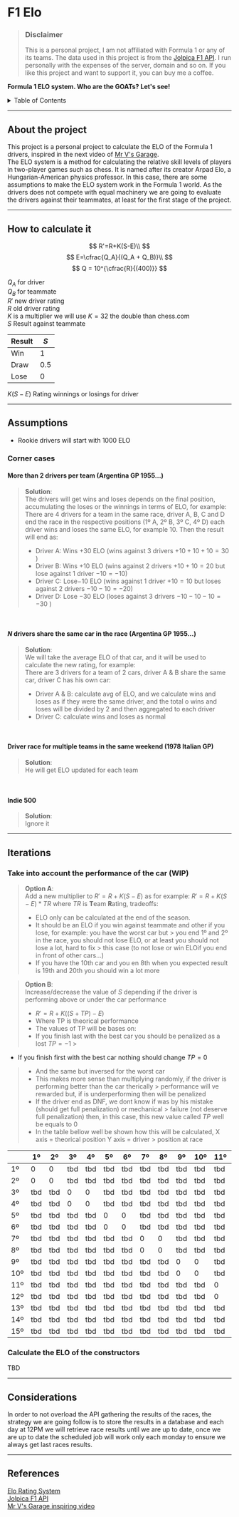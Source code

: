 # F1 Elo

> ### Disclaimer
> This is a personal project, I am not affiliated with Formula 1 or any of its teams. The data used in this project is
> from the [Jolpica F1 API](https://github.com/jolpica/jolpica-f1). I run personally with the expenses of the server,
> domain and so on. If you like this project and want to support it, you can buy me a coffee.

**Formula 1 ELO system. Who are the GOATs? Let's see!**

<!-- TABLE OF CONTENTS -->
<details>
  <summary>Table of Contents</summary>
  <ol>
    <li>
      <a href="#about-the-project">About the project</a>
    </li>
    <li>
      <a href="#how-to-calculate-it">How to calculate it</a>
    </li>
    <li>
      <a href="#assumptions">Assumptions</a>
      <ul>
        <li><a href="#corner-cases">Corner cases</a></li>
      </ul>
    </li>
    <li>
      <a href="#iterations">Iterations</a>
      <ul>
        <li><a href="#take-into-account-the-performance-of-the-car">Take into account the performance of the car</a></li>
      </ul>
    </li>
    <li>
      <a href="#considerations">Considerations</a>
    </li>
    <li>
      <a href="#references">References</a>
    </li>
  </ol>
</details>

_________________

## About the project

This project is a personal project to calculate the ELO of the Formula 1 drivers, inspired in the next video
of [Mr V's Garage](https://www.youtube.com/live/U16a8tdrbII?t=1046s). <br/>The ELO system is a method for
calculating the relative skill levels of players in two-player games such as chess. It is named after its creator Arpad
Elo, a Hungarian-American physics professor. In this case, there are some assumptions to make the ELO system work in the
Formula 1 world.
As the drivers does not compete with equal machinery we are going to evaluate the drivers against their teammates, at
least for the first stage of the project.

_________________

## How to calculate it

$$
R'=R+K(S-E)\\
$$
$$
E=\cfrac{Q_A}{(Q_A + Q_B)}\\
$$
$$
Q = 10^{\cfrac{R}{(400)}}
$$

$Q_A$ for driver <br/>
$Q_B$ for teammate <br/>
$R'$ new driver rating <br/>
$R$  old driver rating <br/>
$K$ is a multiplier we will use $K=32$ the double than chess.com <br/>
$S$ Result against teammate <br/>

| Result | $S$ |
|--------|-----|
| Win    | 1   |
| Draw   | 0.5 |
| Lose   | 0   |

$K(S-E)$ Rating winnings or losings for driver <br/>
_________________

## Assumptions

- Rookie drivers will start with 1000 ELO

### Corner cases

#### More than 2 drivers per team (Argentina GP 1955...)

> **Solution**:
> <br/>The drivers will get wins and loses depends on the final position, accumulating the loses or the winnings in
> terms of ELO, for example: <br/>
> There are 4 drivers for a team in the same race, driver A, B, C and D end the race in the respective positions (1º A,
> 2º B, 3º C, 4º D)
> each driver wins and loses the same ELO, for example 10. Then the result will end as:
>    - Driver A: Wins $+30$ ELO (wins against 3 drivers $+10 +10 +10 = 30$ )
>    - Driver B: Wins $+10$ ELO (wins against 2 drivers $+10 +10 = 20$  but lose against 1 driver $-10 = -10$)
>    - Driver C: Lose$-10$ ELO (wins against 1 driver $+10= 10$  but loses against 2 drivers $-10-10 = -20$)
>    - Driver D: Lose $-30$ ELO (loses against 3 drivers $-10 -10-10 = -30$ )

<br/>

#### $N$ drivers share the same car in the race (Argentina GP 1955...)

> **Solution**:
> <br/> We will take the average ELO of that car, and it will be used to calculate the new rating, for example: <br/>
> There are 3 drivers for a team of 2 cars, driver A & B share the same car, driver C has his own car:
>   - Driver A & B: calculate avg of ELO, and we calculate wins and loses as if they were the same driver, and the total o wins and loses will be divided by 2 and then aggregated to each driver
>   - Driver C: calculate wins and loses as normal


<br/>

#### Driver race for multiple teams in the same weekend (1978 Italian GP)

> **Solution**:
> <br/> He will get ELO updated for each team


<br/>

#### Indie 500

> **Solution**:
> <br/> Ignore it

_________________

## Iterations

### Take into account the performance of the car (WIP)

> **Option A**: <br/>
> Add a new multiplier to  $R'=R+K(S-E)$  as for example: $R'=R+K(S-E)*TR$ where $TR$ is **T**eam **R**ating,
> tradeoffs:<br/>
>    - ELO only can be calculated at the end of the season.
>    - It should be an ELO if you win against teammate and other if you lose, for example: you have the worst car but
       > you end 1º and 2º in the race, you should not lose ELO, or at least you should not lose a lot, hard to fix
       > this case (to not lose or win ELOif you end in front of other cars…)
>    - If you have the 10th car and you en 8th when you expected result is 19th and 20th you should win a lot more

> **Option B**: <br/>
> Increase/decrease the value of $S$ depending if the driver is performing above or under the car performance
> - $R'=R+K((S+TP)-E)$
> - Where TP is theorical performance
> - The values of TP will be bases on:
> - If you finish last with the best car you should be penalized as a lost $TP = -1$
    >
- If you finish first with the best car nothing should change $TP= 0$
>    - And the same but inversed for the worst car
> - This makes more sense than multiplying randomly, if the driver is performing better than the car therically
    > performance will ve rewarded but, if is underperforming then will be penalized
> - If the driver end as DNF, we dont know if was by his mistake (should get full penalization) or mechanical
    > failure (not deserve full penalization) then, in this case, this new value called $TP$ well be equals to 0
> - In the table bellow well be shown how this will be calculated, X axis = theorical position Y axis = driver
    > position at race

|     | 1º  | 2º  | 3º  | 4º  | 5º  | 6º  | 7º  | 8º  | 9º  | 10º | 11º | 12º | 13º | 14º | 15º |
|-----|-----|-----|-----|-----|-----|-----|-----|-----|-----|-----|-----|-----|-----|-----|-----|
| 1º  | 0   | 0   | tbd | tbd | tbd | tbd | tbd | tbd | tbd | tbd | tbd | tbd | tbd | tbd | tbd |
| 2º  | 0   | 0   | tbd | tbd | tbd | tbd | tbd | tbd | tbd | tbd | tbd | tbd | tbd | tbd | tbd |
| 3º  | tbd | tbd | 0   | 0   | tbd | tbd | tbd | tbd | tbd | tbd | tbd | tbd | tbd | tbd | tbd |
| 4º  | tbd | tbd | 0   | 0   | tbd | tbd | tbd | tbd | tbd | tbd | tbd | tbd | tbd | tbd | tbd |
| 5º  | tbd | tbd | tbd | tbd | 0   | 0   | tbd | tbd | tbd | tbd | tbd | tbd | tbd | tbd | tbd |
| 6º  | tbd | tbd | tbd | tbd | 0   | 0   | tbd | tbd | tbd | tbd | tbd | tbd | tbd | tbd | tbd |
| 7º  | tbd | tbd | tbd | tbd | tbd | tbd | 0   | 0   | tbd | tbd | tbd | tbd | tbd | tbd | tbd |
| 8º  | tbd | tbd | tbd | tbd | tbd | tbd | 0   | 0   | tbd | tbd | tbd | tbd | tbd | tbd | tbd |
| 9º  | tbd | tbd | tbd | tbd | tbd | tbd | tbd | tbd | 0   | 0   | tbd | tbd | tbd | tbd | tbd |
| 10º | tbd | tbd | tbd | tbd | tbd | tbd | tbd | tbd | 0   | 0   | tbd | tbd | tbd | tbd | tbd |
| 11º | tbd | tbd | tbd | tbd | tbd | tbd | tbd | tbd | tbd | tbd | 0   | 0   | tbd | tbd | tbd |
| 12º | tbd | tbd | tbd | tbd | tbd | tbd | tbd | tbd | tbd | tbd | 0   | 0   | tbd | tbd | tbd |
| 13º | tbd | tbd | tbd | tbd | tbd | tbd | tbd | tbd | tbd | tbd | tbd | tbd | 0   | 0   | tbd |
| 14º | tbd | tbd | tbd | tbd | tbd | tbd | tbd | tbd | tbd | tbd | tbd | tbd | 0   | 0   | tbd |
| 15º | tbd | tbd | tbd | tbd | tbd | tbd | tbd | tbd | tbd | tbd | tbd | tbd | tbd | tbd | 0   |

### Calculate the ELO of the constructors

TBD
_________________

## Considerations

In order to not overload the API gathering the results of the races, the strategy we are going follow is to store the
results in a database and each day at 12PM we will retrieve race results until we are up to date, once we are up to date
the scheduled job will work only each monday to ensure we always get last races results.

_________________

## References

[Elo Rating System](https://stanislav-stankovic.medium.com/elo-rating-system-6196cc59941e) <br/>
[Jolpica F1 API](https://github.com/jolpica/jolpica-f1)<br/>
[Mr V's Garage inspiring video](https://www.youtube.com/live/U16a8tdrbII?t=1046s)<br/>